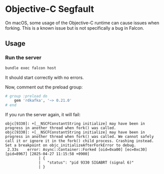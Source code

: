# Objective-C Segfault

On macOS, some usage of the Objective-C runtime can cause issues when forking. This is a known issue but is not specifically a bug in Falcon.

## Usage

### Run the server

```bash
bundle exec falcon host
```

It should start correctly with no errors.

Now, comment out the preload group:

``` ruby
# group :preload do
	gem 'rdkafka', '~> 0.21.0'
# end
```

If you run the server again, it will fail:

```
objc[9330]: +[__NSCFConstantString initialize] may have been in progress in another thread when fork() was called.
objc[9330]: +[__NSCFConstantString initialize] may have been in progress in another thread when fork() was called. We cannot safely call it or ignore it in the fork() child process. Crashing instead. Set a breakpoint on objc_initializeAfterForkError to debug.
 2.33s    error: Async::Container::Forked [oid=0xa00] [ec=0xc30] [pid=8967] [2025-04-27 11:15:58 +0900]
               | {
               |   "status": "pid 9330 SIGABRT (signal 6)"
               | }
```
